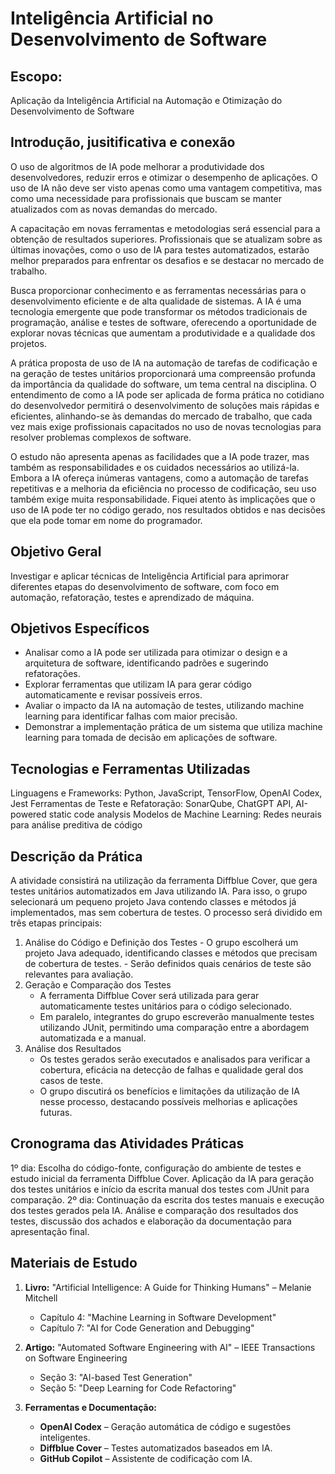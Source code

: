 # Inteligência Artificial no Desenvolvimento de Software
## Escopo: 
Aplicação da Inteligência Artificial na Automação e Otimização do Desenvolvimento de Software

## Introdução, jusitificativa e conexão

O uso de algoritmos de IA pode melhorar a produtividade dos desenvolvedores, reduzir erros e otimizar o desempenho de aplicações.
O uso de IA não deve ser visto apenas como uma vantagem competitiva, mas como uma necessidade para profissionais que buscam se manter atualizados com as novas demandas do mercado. 

A capacitação em novas ferramentas e metodologias será essencial para a obtenção de resultados superiores. Profissionais que se atualizam sobre as últimas inovações, como o uso de IA para testes automatizados, estarão melhor preparados para enfrentar os desafios e se destacar no mercado de trabalho.

Busca proporcionar conhecimento e as ferramentas necessárias para o desenvolvimento eficiente e de alta qualidade de sistemas. A IA é uma tecnologia emergente que pode transformar os métodos tradicionais de programação, análise e testes de software, oferecendo a oportunidade de explorar novas técnicas que aumentam a produtividade e a qualidade dos projetos.

A prática proposta de uso de IA na automação de tarefas de codificação e na geração de testes unitários proporcionará uma compreensão profunda da importância da qualidade do software, um tema central na disciplina. O entendimento de como a IA pode ser aplicada de forma prática no cotidiano do desenvolvedor permitirá o desenvolvimento de soluções mais rápidas e eficientes, alinhando-se às demandas do mercado de trabalho, que cada vez mais exige profissionais capacitados no uso de novas tecnologias para resolver problemas complexos de software.

O estudo não apresenta apenas as facilidades que a IA pode trazer, mas também as responsabilidades e os cuidados necessários ao utilizá-la. Embora a IA ofereça inúmeras vantagens, como a automação de tarefas repetitivas e a melhoria da eficiência no processo de codificação, seu uso também exige muita responsabilidade. Fiquei atento às implicações que o uso de IA pode ter no código gerado, nos resultados obtidos e nas decisões que ela pode tomar em nome do programador.

## Objetivo Geral
Investigar e aplicar técnicas de Inteligência Artificial para aprimorar diferentes etapas do desenvolvimento de software, com foco em automação, refatoração, testes e aprendizado de máquina.

## Objetivos Específicos
- Analisar como a IA pode ser utilizada para otimizar o design e a arquitetura de software, identificando padrões e sugerindo refatorações.
- Explorar ferramentas que utilizam IA para gerar código automaticamente e revisar possíveis erros.
- Avaliar o impacto da IA na automação de testes, utilizando machine learning para identificar falhas com maior precisão.
- Demonstrar a implementação prática de um sistema que utiliza machine learning para tomada de decisão em aplicações de software.

## Tecnologias e Ferramentas Utilizadas
Linguagens e Frameworks: Python, JavaScript, TensorFlow, OpenAI Codex, Jest 
Ferramentas de Teste e Refatoração: SonarQube, ChatGPT API, AI-powered static code analysis
Modelos de Machine Learning: Redes neurais para análise preditiva de código

## Descrição da Prática
A atividade consistirá na utilização da ferramenta Diffblue Cover, que gera testes unitários automatizados em Java utilizando IA. Para isso, o grupo selecionará um pequeno projeto Java contendo classes e métodos já implementados, mas sem cobertura de testes. O processo será dividido em três etapas principais:
  1.	Análise do Código e Definição dos Testes
     - O grupo escolherá um projeto Java adequado, identificando classes e métodos que precisam de cobertura de testes.
     - Serão definidos quais cenários de teste são relevantes para avaliação.
2.	Geração e Comparação dos Testes
    -	A ferramenta Diffblue Cover será utilizada para gerar automaticamente testes unitários para o código selecionado.
    -	Em paralelo, integrantes do grupo escreverão manualmente testes utilizando JUnit, permitindo uma comparação entre a abordagem automatizada e a manual.
3.	Análise dos Resultados
    -	Os testes gerados serão executados e analisados para verificar a cobertura, eficácia na detecção de falhas e qualidade geral dos casos de teste.
    -	O grupo discutirá os benefícios e limitações da utilização de IA nesse processo, destacando possíveis melhorias e aplicações futuras.

## Cronograma das Atividades Práticas
1º dia: Escolha do código-fonte, configuração do ambiente de testes e estudo inicial da ferramenta Diffblue Cover. Aplicação da IA para geração dos testes unitários e início da escrita manual dos testes com JUnit para comparação.
2º dia: Continuação da escrita dos testes manuais e execução dos testes gerados pela IA. Análise e comparação dos resultados dos testes, discussão dos achados e elaboração da documentação para apresentação final.


## Materiais de Estudo
1. **Livro:** "Artificial Intelligence: A Guide for Thinking Humans" – Melanie Mitchell
   - Capítulo 4: "Machine Learning in Software Development"
   - Capítulo 7: "AI for Code Generation and Debugging"

2. **Artigo:** "Automated Software Engineering with AI" – IEEE Transactions on Software Engineering
   - Seção 3: "AI-based Test Generation"
   - Seção 5: "Deep Learning for Code Refactoring"

3. **Ferramentas e Documentação:**
   - **OpenAI Codex** – Geração automática de código e sugestões inteligentes.
   - **Diffblue Cover** – Testes automatizados baseados em IA.
   - **GitHub Copilot** – Assistente de codificação com IA.

